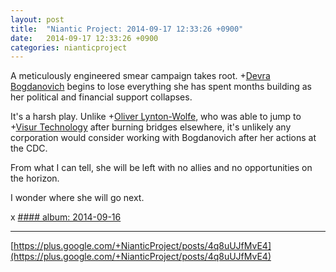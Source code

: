 ```yaml
---
layout: post
title:  "Niantic Project: 2014-09-17 12:33:26 +0900"
date:   2014-09-17 12:33:26 +0900
categories: nianticproject
---
```

A meticulously engineered smear campaign takes root. +[Devra Bogdanovich](https://plus.google.com/102598577258553073047 "") begins to lose everything she has spent months building as her political and financial support collapses.

It's a harsh play. Unlike +[Oliver Lynton-Wolfe](https://plus.google.com/108200572857719809031 ""), who was able to jump to +[Visur Technology](https://plus.google.com/115880454950193571355 "") after burning bridges elsewhere, it's unlikely any corporation would consider working with Bogdanovich after her actions at the CDC.

From what I can tell, she will be left with no allies and no opportunities on the horizon.

I wonder where she will go next.

x
[#### album: 2014-09-16](https://plus.google.com/photos/105211554081025512763/albums/6059875803048579233 "")
- - -
[https://plus.google.com/+NianticProject/posts/4q8uUJfMvE4](https://plus.google.com/+NianticProject/posts/4q8uUJfMvE4)
